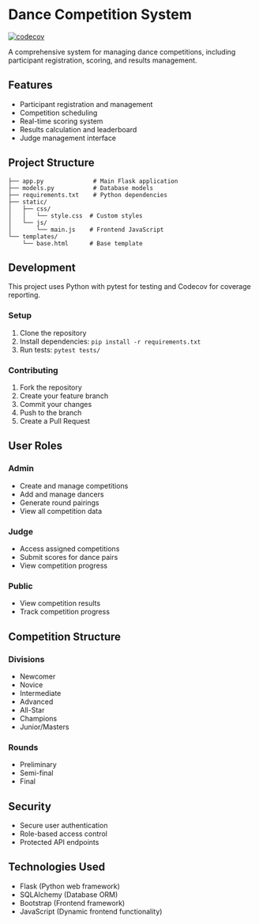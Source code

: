 # Dance Competition System

[![codecov](https://codecov.io/gh/obaidr1/dance-competition-system/branch/master/graph/badge.svg?token=f9dbe50d-14fe-45f1-8fff-8762d94204c1)](https://codecov.io/gh/obaidr1/dance-competition-system)

A comprehensive system for managing dance competitions, including participant registration, scoring, and results management.

## Features

- Participant registration and management
- Competition scheduling
- Real-time scoring system
- Results calculation and leaderboard
- Judge management interface

## Project Structure
```
├── app.py              # Main Flask application
├── models.py           # Database models
├── requirements.txt    # Python dependencies
├── static/
│   ├── css/
│   │   └── style.css  # Custom styles
│   └── js/
│       └── main.js    # Frontend JavaScript
└── templates/
    └── base.html      # Base template
```

## Development

This project uses Python with pytest for testing and Codecov for coverage reporting.

### Setup

1. Clone the repository
2. Install dependencies: `pip install -r requirements.txt`
3. Run tests: `pytest tests/`

### Contributing

1. Fork the repository
2. Create your feature branch
3. Commit your changes
4. Push to the branch
5. Create a Pull Request

## User Roles

### Admin
- Create and manage competitions
- Add and manage dancers
- Generate round pairings
- View all competition data

### Judge
- Access assigned competitions
- Submit scores for dance pairs
- View competition progress

### Public
- View competition results
- Track competition progress

## Competition Structure

### Divisions
- Newcomer
- Novice
- Intermediate
- Advanced
- All-Star
- Champions
- Junior/Masters

### Rounds
- Preliminary
- Semi-final
- Final

## Security
- Secure user authentication
- Role-based access control
- Protected API endpoints

## Technologies Used
- Flask (Python web framework)
- SQLAlchemy (Database ORM)
- Bootstrap (Frontend framework)
- JavaScript (Dynamic frontend functionality)
